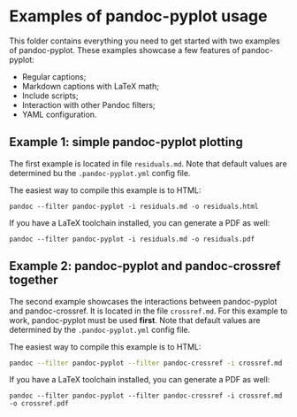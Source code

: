 # Examples of pandoc-pyplot usage

This folder contains everything you need to get started with two examples of pandoc-pyplot. These examples showcase a few features of pandoc-pyplot:

* Regular captions;
* Markdown captions with LaTeX math;
* Include scripts;
* Interaction with other Pandoc filters;
* YAML configuration.

## Example 1: simple pandoc-pyplot plotting

The first example is located in file `residuals.md`. Note that default values are determined bu the `.pandoc-pyplot.yml` config file.

The easiest way to compile this example is to HTML:

```
pandoc --filter pandoc-pyplot -i residuals.md -o residuals.html
```

If you have a LaTeX toolchain installed, you can generate a PDF as well:

```
pandoc --filter pandoc-pyplot -i residuals.md -o residuals.pdf
```

## Example 2: pandoc-pyplot and pandoc-crossref together

The second example showcases the interactions between pandoc-pyplot and pandoc-crossref. It is located in the file `crossref.md`. For this example to work, pandoc-pyplot must be used __first__. Note that default values are determined by the `.pandoc-pyplot.yml` config file.

The easiest way to compile this example is to HTML:

```bash
pandoc --filter pandoc-pyplot --filter pandoc-crossref -i crossref.md -o crossref.html
```

If you have a LaTeX toolchain installed, you can generate a PDF as well:

```
pandoc --filter pandoc-pyplot --filter pandoc-crossref -i crossref.md -o crossref.pdf
```